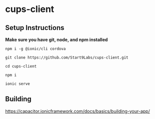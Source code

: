 # cups-client

## Setup Instructions

**Make sure you have git, node, and npm installed**

`npm i -g @ionic/cli cordova`

`git clone https://github.com/Start9Labs/cups-client.git`

`cd cups-client`

`npm i`

`ionic serve`

## Building
https://capacitor.ionicframework.com/docs/basics/building-your-app/
